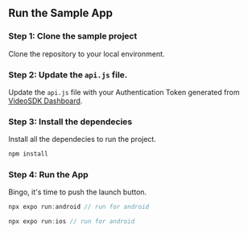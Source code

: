 ## Run the Sample App

### Step 1: Clone the sample project

Clone the repository to your local environment.

### Step 2: Update the `api.js` file.

Update the `api.js` file with your Authentication Token generated from [VideoSDK Dashboard](https://app.videosdk.live/api-keys).

### Step 3: Install the dependecies

Install all the dependecies to run the project.

```js
npm install
```

### Step 4: Run the App

Bingo, it's time to push the launch button.

```js
npx expo run:android // run for android

npx expo run:ios // run for android
```
